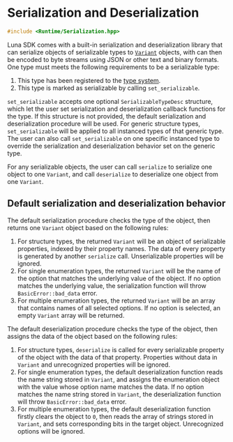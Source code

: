 # Serialization and Deserialization

```c++
#include <Runtime/Serialization.hpp>
```

Luna SDK comes with a built-in serialization and deserialization library that can serialize objects of serializable types to [`Variant`](variants.md) objects, with can then be encoded to byte streams using JSON or other text and binary formats. One type must meets the following requirements to be a serializable type:

1. This type has been registered to the [type system](type_system.md).
2. This type is marked as serializable by calling `set_serializable`.

`set_serializable` accepts one optional `SerializableTypeDesc` structure, which let the user set serialization and deserialization callback functions for the type. If this structure is not provided, the default serialization and deserialization procedure will be used. For generic structure types, `set_serializable` will be applied to all instanced types of that generic type. The user can also call `set_serializable` on one specific instanced type to override the serialization and deserialization behavior set on the generic type.

For any serializable objects, the user can call `serialize` to serialize one object to one `Variant`, and call `deserialize` to deserialize one object from one `Variant`.

## Default serialization and deserialization behavior

The default serialization procedure checks the type of the object, then returns one `Variant` object based on the following rules:

1. For structure types, the returned `Variant` will be an object of serializable properties, indexed by their property names. The data of every property is generated by another `serialize` call. Unserializable properties will be ignored.
2. For single enumeration types, the returned `Variant` will be the name of the option that matches the underlying value of the object. If no option matches the underlying value, the serialization function will throw `BasicError::bad_data` error. 
3. For multiple enumeration types, the returned `Variant` will be an array that contains names of all selected options. If no option is selected, an empty `Variant` array will be returned.

The default deserialization procedure checks the type of the object, then assigns the data of the object based on the following rules:

1. For structure types, `deserialize` is called for every serializable property of the object with the data of that property. Properties without data in `Variant` and unrecognized properties will be ignored.
2. For single enumeration types, the default deserialization function reads the name string stored in `Variant`, and assigns the enumeration object with the value whose option name matches the data. If no option matches the name string stored in `Variant`, the deserialization function will throw `BasicError::bad_data` error.
3. For multiple enumeration types, the default deserialization function firstly clears the object to `0`, then reads the array of strings stored in `Variant`, and sets corresponding bits in the target object. Unrecognized options will be ignored.